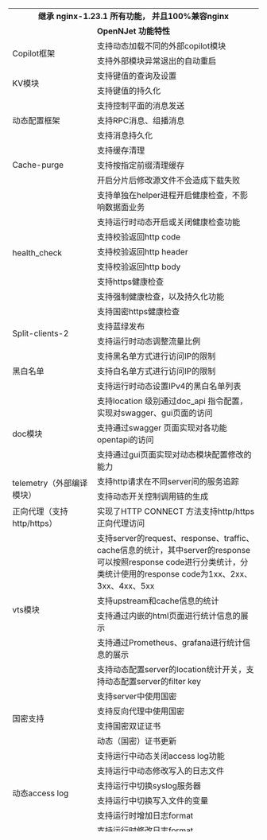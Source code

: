 <table style="height: 1656px;"><colgroup><col width="233" /><col width="543" /></colgroup>
<tbody>
<tr style="height: 18px;">
<td style="height: 18px; width: 705px; text-align: center;" colspan="2"><strong>继承 nginx-1.23.1 所有功能， 并且100%兼容nginx</strong></td>
</tr>
<tr style="height: 18px;">
<td style="height: 18px; width: 705px; text-align: center;" colspan="2"><strong>OpenNJet 功能特性</strong></td>
</tr>
<tr style="height: 18px;">
<td style="height: 36px; width: 212.094px;" rowspan="2">Copilot框架</td>
<td style="height: 18px; width: 486.906px;">支持动态加载不同的外部copilot模块</td>
</tr>
<tr style="height: 18px;">
<td style="height: 18px; width: 486.906px;">支持外部模块异常退出的自动重启</td>
</tr>
<tr style="height: 18px;">
<td style="height: 36px; width: 212.094px;" rowspan="2">KV模块</td>
<td style="height: 18px; width: 486.906px;">支持键值的查询及设置</td>
</tr>
<tr style="height: 18px;">
<td style="height: 18px; width: 486.906px;">支持键值的持久化</td>
</tr>
<tr style="height: 18px;">
<td style="height: 54px; width: 212.094px;" rowspan="3">动态配置框架</td>
<td style="height: 18px; width: 486.906px;">支持控制平面的消息发送</td>
</tr>
<tr style="height: 18px;">
<td style="height: 18px; width: 486.906px;">支持RPC消息、组播消息</td>
</tr>
<tr style="height: 18px;">
<td style="height: 18px; width: 486.906px;">支持消息持久化</td>
</tr>
<tr style="height: 18px;">
<td style="height: 54px; width: 212.094px;" rowspan="3">Cache-purge</td>
<td style="height: 18px; width: 486.906px;">支持缓存清理</td>
</tr>
<tr style="height: 18px;">
<td style="height: 18px; width: 486.906px;">支持按指定前缀清理缓存</td>
</tr>
<tr style="height: 18px;">
<td style="height: 18px; width: 486.906px;">开启分片后修改源文件不会造成下载失败</td>
</tr>
<tr style="height: 18px;">
<td style="height: 144px; width: 212.094px;" rowspan="8">health_check</td>
<td style="height: 18px; width: 486.906px;">支持单独在helper进程开启健康检查，不影响数据面业务</td>
</tr>
<tr style="height: 18px;">
<td style="height: 18px; width: 486.906px;">支持运行时动态开启或关闭健康检查功能</td>
</tr>
<tr style="height: 18px;">
<td style="height: 18px; width: 486.906px;">支持校验返回http code</td>
</tr>
<tr style="height: 18px;">
<td style="height: 18px; width: 486.906px;">支持校验返回http header</td>
</tr>
<tr style="height: 18px;">
<td style="height: 18px; width: 486.906px;">支持校验返回http body</td>
</tr>
<tr style="height: 18px;">
<td style="height: 18px; width: 486.906px;">支持https健康检查</td>
</tr>
<tr style="height: 18px;">
<td style="height: 18px; width: 486.906px;">支持强制健康检查，以及持久化功能</td>
</tr>
<tr style="height: 18px;">
<td style="height: 18px; width: 486.906px;">支持国密https健康检查</td>
</tr>
<tr style="height: 18px;">
<td style="height: 36px; width: 212.094px;" rowspan="2">Split-clients-2</td>
<td style="height: 18px; width: 486.906px;">支持蓝绿发布</td>
</tr>
<tr style="height: 18px;">
<td style="height: 18px; width: 486.906px;">支持运行时动态调整流量比例</td>
</tr>
<tr style="height: 18px;">
<td style="height: 54px; width: 212.094px;" rowspan="3">黑白名单</td>
<td style="height: 18px; width: 486.906px;">支持黑名单方式进行访问IP的限制</td>
</tr>
<tr style="height: 18px;">
<td style="height: 18px; width: 486.906px;">支持白名单方式进行访问IP的限制</td>
</tr>
<tr style="height: 18px;">
<td style="height: 18px; width: 486.906px;">支持运行时动态设置IPv4的黑白名单列表</td>
</tr>
<tr style="height: 18px;">
<td style="height: 54px; width: 212.094px;" rowspan="3">doc模块</td>
<td style="height: 18px; width: 486.906px;">支持location 级别通过doc_api 指令配置，实现对swagger、gui页面的访问</td>
</tr>
<tr style="height: 18px;">
<td style="height: 18px; width: 486.906px;">支持通过swagger 页面实现对各功能opentapi的访问</td>
</tr>
<tr style="height: 18px;">
<td style="height: 18px; width: 486.906px;">支持通过gui页面实现对动态模块配置修改的能力</td>
</tr>
<tr style="height: 18px;">
<td style="height: 36px; width: 212.094px;" rowspan="2">telemetry（外部编译模块）</td>
<td style="height: 18px; width: 486.906px;">支持http请求在不同server间的服务追踪</td>
</tr>
<tr style="height: 18px;">
<td style="height: 18px; width: 486.906px;">支持动态开关控制调用链的生成</td>
</tr>
<tr style="height: 18px;">
<td style="height: 18px; width: 212.094px;">正向代理（支持http/https）</td>
<td style="height: 18px; width: 486.906px;">实现了HTTP CONNECT 方法支持http/https正向代理访问</td>
</tr>
<tr style="height: 54px;">
<td style="height: 126px; width: 212.094px;" rowspan="5">vts模块</td>
<td style="height: 54px; width: 486.906px;">支持server的request、response、traffic、cache信息的统计，其中server的response可以按照response code进行分类统计，分类统计使用的response code为1xx、2xx、3xx、4xx、5xx</td>
</tr>
<tr style="height: 18px;">
<td style="height: 18px; width: 486.906px;">支持upstream和cache信息的统计</td>
</tr>
<tr style="height: 18px;">
<td style="height: 18px; width: 486.906px;">支持通过内嵌的html页面进行统计信息的展示</td>
</tr>
<tr style="height: 18px;">
<td style="height: 18px; width: 486.906px;">支持通过Prometheus、grafana进行统计信息的展示</td>
</tr>
<tr style="height: 18px;">
<td style="height: 18px; width: 486.906px;">支持动态配置server的location统计开关，支持动态配置server的filter key</td>
</tr>
<tr style="height: 18px;">
<td style="height: 72px; width: 212.094px;" rowspan="4">国密支持</td>
<td style="height: 18px; width: 486.906px;">支持server中使用国密</td>
</tr>
<tr style="height: 18px;">
<td style="height: 18px; width: 486.906px;">支持反向代理中使用国密</td>
</tr>
<tr style="height: 18px;">
<td style="height: 18px; width: 486.906px;">支持国密双证证书</td>
</tr>
<tr style="height: 18px;">
<td style="height: 18px; width: 486.906px;">动态（国密）证书更新</td>
</tr>
<tr style="height: 18px;">
<td style="height: 108px; width: 212.094px;" rowspan="6">动态access log</td>
<td style="height: 18px; width: 486.906px;">支持运行中动态关闭access log功能</td>
</tr>
<tr style="height: 18px;">
<td style="height: 18px; width: 486.906px;">支持运行中动态修改写入的日志文件</td>
</tr>
<tr style="height: 18px;">
<td style="height: 18px; width: 486.906px;">支持运行中切换syslog服务器</td>
</tr>
<tr style="height: 18px;">
<td style="height: 18px; width: 486.906px;">支持运行中切换写入文件的变量</td>
</tr>
<tr style="height: 18px;">
<td style="height: 18px; width: 486.906px;">支持运行时增加日志format</td>
</tr>
<tr style="height: 18px;">
<td style="height: 18px; width: 486.906px;">支持运行时修改日志format</td>
</tr>
<tr style="height: 18px;">
<td style="height: 54px; width: 212.094px;" rowspan="3">声明式API</td>
<td style="height: 18px; width: 486.906px;">支持感知声明式模块注册</td>
</tr>
<tr style="height: 18px;">
<td style="height: 18px; width: 486.906px;">支持查询声明式模块查询</td>
</tr>
<tr style="height: 18px;">
<td style="height: 18px; width: 486.906px;">支持PUT方式更新声明式配置</td>
</tr>
<tr style="height: 18px;">
<td style="height: 72px; width: 212.094px;" rowspan="4">边车支持</td>
<td style="height: 18px; width: 486.906px;">支持流量劫持，兼容istio 规则</td>
</tr>
<tr style="height: 18px;">
<td style="height: 18px; width: 486.906px;">支持协议识别</td>
</tr>
<tr style="height: 18px;">
<td style="height: 18px; width: 486.906px;">支持代理http1.1</td>
</tr>
<tr style="height: 18px;">
<td style="height: 18px; width: 486.906px;">支持 istio 的双向认证(service-to-service mTLS)</td>
</tr>
<tr style="height: 18px;">
<td style="height: 36px; width: 212.094px;" rowspan="2">动态location 支持</td>
<td style="height: 18px; width: 486.906px;">支持通过api 向vs 添加 location</td>
</tr>
<tr style="height: 18px;">
<td style="height: 18px; width: 486.906px;">支持通过api 从vs中删除已经添加的location</td>
</tr>
<tr style="height: 18px;">
<td style="height: 90px; width: 212.094px;" rowspan="4">动态upstream api 支持</td>
<td style="height: 18px; width: 486.906px;">支持通过api，对http 或stream 中的upstream 信息进行查询</td>
</tr>
<tr style="height: 36px;">
<td style="height: 36px; width: 486.906px;">支持通过api，对http 或stream 中的upstream 的server 进行， 添加，修改，删除</td>
</tr>
<tr style="height: 18px;">
<td style="height: 18px; width: 486.906px;">支持通过api，对http 或stream 中的upstream 的统计信息进行重置</td>
</tr>
<tr style="height: 18px;">
<td style="height: 18px; width: 486.906px;">支持post 添加的upstream server 持久化或非持久化</td>
</tr>
<tr style="height: 36px;">
<td style="height: 54px; width: 212.094px;" rowspan="2">动态域名upstream server</td>
<td style="height: 36px; width: 486.906px;">支持静态配置upstream server 域名的reslove 属性，定时解析域名，根据域名对应的ip 增减结果，同步更新到upstream server 列表中</td>
</tr>
<tr style="height: 18px;">
<td style="height: 18px; width: 486.906px;">支持通过upstream api post接口，添加server 域名，并定时解析域名</td>
</tr>
<tr style="height: 18px;">
<td style="height: 54px; width: 212.094px;" rowspan="3">Http 会话保持支持</td>
<td style="height: 18px; width: 486.906px;">支持cookie 会话保持</td>
</tr>
<tr style="height: 18px;">
<td style="height: 18px; width: 486.906px;">支持route 会话保持</td>
</tr>
<tr style="height: 18px;">
<td style="height: 18px; width: 486.906px;">支持lear 会话保持</td>
</tr>
<tr style="height: 36px;">
<td style="height: 36px; width: 212.094px;">负载均衡</td>
<td style="height: 36px; width: 486.906px;">slow_start 慢启动功能,针对轮询算法，实现server新增或故障转正常后，业务的流量在指定时间，缓慢增长</td>
</tr>
<tr style="height: 18px;">
<td style="height: 18px; width: 212.094px;">动态SSL证书</td>
<td style="height: 18px; width: 486.906px;">动态ssl证书功能由声明式api改为命令式api</td>
</tr>
<tr style="height: 18px;">
<td style="height: 18px; width: 212.094px;">动态配额功能</td>
<td style="height: 18px; width: 486.906px;">配额（limit conn、limit rps、limit rate）功能声明式 API 动态化配置</td>
</tr>
<tr style="height: 54px;">
<td style="height: 54px; width: 212.094px;">组播集群</td>
<td style="height: 54px; width: 486.906px;">组播gossip构建集群功能 基于组播实现app_stickey 会话同步功能 基于组播实现limit connection集群连接数限制功能 基于组播实现limit rps集群请求数限制功能</td>
</tr>
<tr style="height: 18px;">
<td style="height: 18px; width: 212.094px;">动态worker数量调整</td>
<td style="height: 18px; width: 486.906px;">基于API动态调整worker进程数量 基于cpu使用率动态调整worker数量</td>
</tr>
<tr style="height: 18px;">
<td style="height: 18px; width: 212.094px;">HA Copilot</td>
<td style="height: 18px; width: 486.906px;">提供HA Copilot模块，NJet多个实例间支持VIP的配置</td>
</tr>
<tr style="height: 18px;">
<td style="height: 18px; width: 212.094px;">动态virtual server</td>
<td style="height: 18px; width: 486.906px;">动态添加VS 功能</td>
</tr>
<tr style="height: 18px;">
<td style="height: 36px; width: 212.094px;" rowspan="2">FTP反向代理（被动模式）</td>
<td style="height: 18px; width: 486.906px;">支持纯明文ftp代理</td>
</tr>
<tr style="height: 18px;">
<td style="height: 18px; width: 486.906px;">支持隐式ftps代理</td>
</tr>
<tr style="height: 18px;">
<td style="height: 36px; width: 212.094px;" rowspan="2">流量劫持</td>
<td style="height: 18px; width: 486.906px;">支持tcp流量劫持</td>
</tr>
<tr style="height: 18px;">
<td style="height: 18px; width: 486.906px;">支持动态api配置流量劫持</td>
</tr>
<tr style="height: 18px;">
<td style="height: 18px; width: 212.094px;">SNMP</td>
<td style="height: 18px; width: 486.906px;">通过SNMP接口输出指标</td>
</tr>
<tr style="height: 18px;">
<td style="height: 18px; width: 212.094px;">cache应用加速</td>
<td style="height: 18px; width: 486.906px;">支持通过动态api接口添加删除</td>
</tr>
<tr style="height: 18px;">
<td style="height: 18px; width: 212.094px;">设备注册</td>
<td style="height: 18px; width: 486.906px;">支持ADC设备注册</td>
</tr>
<tr style="height: 18px;">
<td style="height: 18px; width: 212.094px;">集群配置同步功能</td>
<td style="height: 18px; width: 486.906px;">HA/MA集群配置同步功能</td>
</tr>
<tr style="height: 18px;">
<td style="height: 18px; width: 212.094px;">沙箱功能</td>
<td style="height: 18px; width: 486.906px;">实现配置沙箱功能</td>
</tr>
<tr style="height: 18px;">
<td style="height: 18px; width: 212.094px;">alpn</td>
<td style="height: 18px; width: 486.906px;">proxy_ssl_alpn 设置alpn 值</td>
</tr>
<tr style="height: 18px;">
<td style="height: 18px; width: 212.094px;">KIC</td>
<td style="height: 18px; width: 486.906px;">OpenNJet KIC（详细参考KIC release 说明）</td>
</tr>
<tr style="height: 18px;">
<td style="height: 18px; width: 212.094px;">ModSecurity</td>
<td style="height: 18px; width: 486.906px;">集成ModSecurityV3，支持location 动态开启及关闭modsecurity</td>
</tr>
<tr style="height: 18px;">
<td style="height: 18px; width: 212.094px;">动态map</td>
<td style="height: 18px; width: 486.906px;">Stream动态Map设置</td>
</tr>
<tr style="height: 18px;">
<td style="height: 18px; width: 212.094px;">其他</td>
<td style="height: 18px; width: 486.906px;">Proxy protocol V2协议，支持设置TLV 字段值</td>
</tr>
</tbody>
</table>